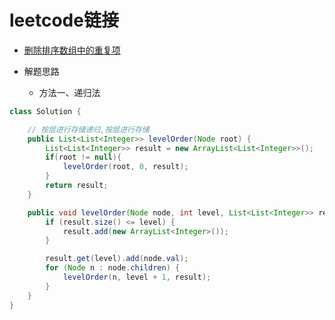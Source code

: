 # leetcode链接

- [删除排序数组中的重复项](https://leetcode-cn.com/problems/remove-duplicates-from-sorted-array/submissions/)

- 解题思路
    * 方法一、递归法
```java
class Solution {

    // 按层进行存储递归,按层进行存储
    public List<List<Integer>> levelOrder(Node root) {
        List<List<Integer>> result = new ArrayList<List<Integer>>();
        if(root != null){
            levelOrder(root, 0, result);
        }
        return result;
    }

    public void levelOrder(Node node, int level, List<List<Integer>> result) {
        if (result.size() <= level) {
            result.add(new ArrayList<Integer>());
        }

        result.get(level).add(node.val);
        for (Node n : node.children) {
            levelOrder(n, level + 1, result);
        }
    }
}
```